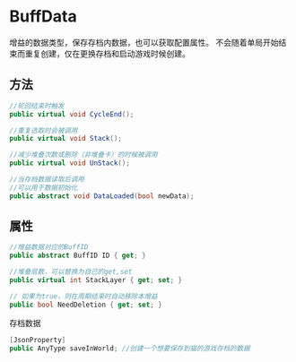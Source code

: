 
<h1>BuffData</h1>

增益的数据类型，保存存档内数据，也可以获取配置属性。
不会随着单局开始结束而重复创建，仅在更换存档和启动游戏时候创建。

<h2>方法</h2>


```csharp
//轮回结束时触发
public virtual void CycleEnd(); 
```


```csharp
//重复选取时会被调用
public virtual void Stack(); 
```

```csharp
//减少堆叠次数或删除（非堆叠卡）的时候被调用
public virtual void UnStack(); 
```

```csharp
//当存档数据读取后调用
//可以用于数据初始化
public abstract void DataLoaded(bool newData); 
```


<h2>属性</h2>

```csharp
//增益数据对应的BuffID
public abstract BuffID ID { get; }
```

```csharp
//堆叠层数，可以替换为自己的get,set
public virtual int StackLayer { get; set; }
```

```csharp
// 如果为true，则在周期结束时自动移除本增益
public bool NeedDeletion { get; set; }
```


存档数据
```csharp
[JsonProperty]
public AnyType saveInWorld; //创建一个想要保存到猫的游戏存档的数据
```




